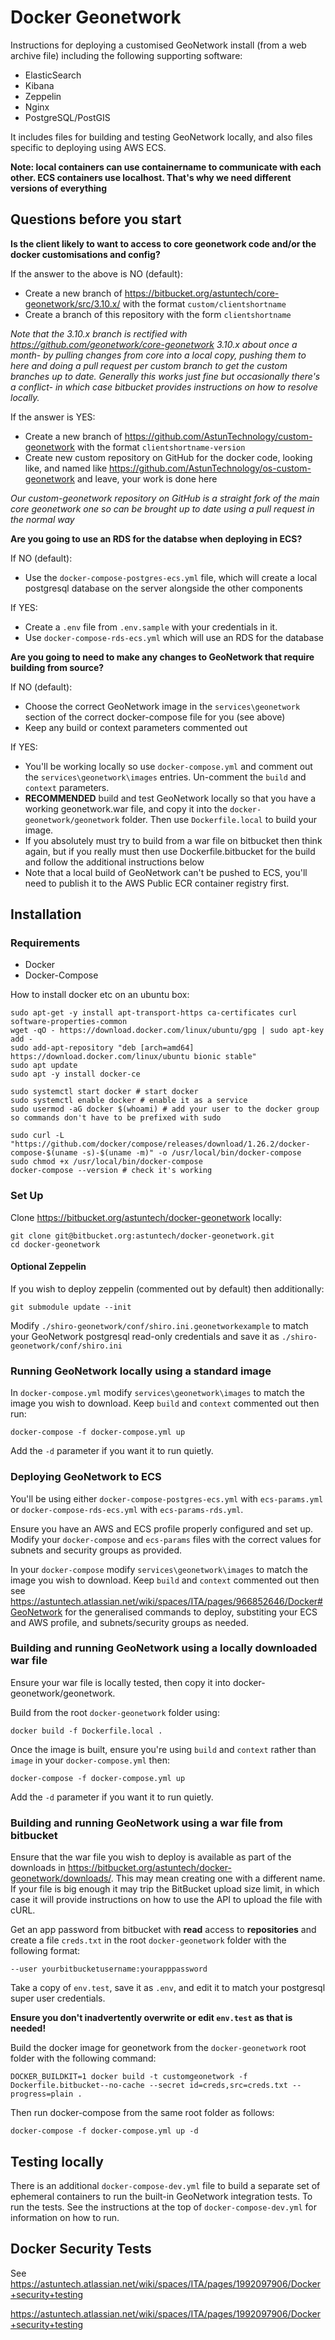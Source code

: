 # Docker Geonetwork

Instructions for deploying a customised GeoNetwork install (from a web archive file) including the following supporting software:

 * ElasticSearch
 * Kibana
 * Zeppelin
 * Nginx
 * PostgreSQL/PostGIS

It includes files for building and testing GeoNetwork locally, and also files specific to deploying using AWS ECS.

**Note: local containers can use containername to communicate with each other. ECS containers use localhost. That's why we need different versions of everything**

## Questions before you start

**Is the client likely to want to access to core geonetwork code and/or the docker customisations and config?**

If the answer to the above is NO (default):

* Create a new branch of https://bitbucket.org/astuntech/core-geonetwork/src/3.10.x/ with the format `custom/clientshortname`
* Create a branch of this repository with the form `clientshortname`

*Note that the 3.10.x branch is rectified with https://github.com/geonetwork/core-geonetwork 3.10.x about once a month- by pulling changes from core into a local copy, pushing them to here and doing a pull request per custom branch to get the custom branches up to date. Generally this works just fine but occasionally there's a conflict- in which case bitbucket provides instructions on how to resolve locally.*

If the answer is YES:

* Create a new branch of https://github.com/AstunTechnology/custom-geonetwork with the format `clientshortname-version`
* Create new custom repository on GitHub for the docker code, looking like, and named like https://github.com/AstunTechnology/os-custom-geonetwork and leave, your work is done here

*Our custom-geonetwork repository on GitHub is a straight fork of the main core geonetwork one so can be brought up to date using a pull request in the normal way*

**Are you going to use an RDS for the databse when deploying in ECS?**

If NO (default):

* Use the `docker-compose-postgres-ecs.yml` file, which will create a local postgresql database on the server alongside the other components

If YES:

* Create a `.env` file from `.env.sample` with your credentials in it. 
* Use `docker-compose-rds-ecs.yml` which will use an RDS for the database

**Are you going to need to make any changes to GeoNetwork that require building from source?**

If NO (default):

* Choose the correct GeoNetwork image in the `services\geonetwork` section of the correct docker-compose file for you (see above)
* Keep any build or context parameters commented out

If YES: 

* You'll be working locally so use `docker-compose.yml` and comment out the `services\geonetwork\images` entries. Un-comment the `build` and `context` parameters.
* **RECOMMENDED** build and test GeoNetwork locally so that you have a working geonetwork.war file, and copy it into the `docker-geonetwork/geonetwork` folder. Then use `Dockerfile.local` to build your image.
* If you absolutely must try to build from a war file on bitbucket then think again, but if you really must then use Dockerfile.bitbucket for the build and follow the additional instructions below
* Note that a local build of GeoNetwork can't be pushed to ECS, you'll need to publish it to the AWS Public ECR container registry first. 


## Installation

### Requirements

* Docker
* Docker-Compose

How to install docker etc on an ubuntu box:

	sudo apt-get -y install apt-transport-https ca-certificates curl software-properties-common
	wget -qO - https://download.docker.com/linux/ubuntu/gpg | sudo apt-key add -
	sudo add-apt-repository "deb [arch=amd64] https://download.docker.com/linux/ubuntu bionic stable"
	sudo apt update
	sudo apt -y install docker-ce

	sudo systemctl start docker # start docker
	sudo systemctl enable docker # enable it as a service
	sudo usermod -aG docker $(whoami) # add your user to the docker group so commands don't have to be prefixed with sudo

	sudo curl -L "https://github.com/docker/compose/releases/download/1.26.2/docker-compose-$(uname -s)-$(uname -m)" -o /usr/local/bin/docker-compose
	sudo chmod +x /usr/local/bin/docker-compose
	docker-compose --version # check it's working


### Set Up

Clone https://bitbucket.org/astuntech/docker-geonetwork locally:

	git clone git@bitbucket.org:astuntech/docker-geonetwork.git
	cd docker-geonetwork


#### Optional Zeppelin

If you wish to deploy zeppelin (commented out by default) then additionally:
	
	git submodule update --init

Modify `./shiro-geonetwork/conf/shiro.ini.geonetworkexample` to match your GeoNetwork postgresql read-only credentials and save it as `./shiro-geonetwork/conf/shiro.ini`

### Running GeoNetwork locally using a standard image

In `docker-compose.yml` modify `services\geonetwork\images` to match the image you wish to download. Keep `build` and `context` commented out then run:

	docker-compose -f docker-compose.yml up

Add the `-d` parameter if you want it to run quietly.

### Deploying GeoNetwork to ECS

You'll be using either `docker-compose-postgres-ecs.yml` with `ecs-params.yml` or `docker-compose-rds-ecs.yml` with `ecs-params-rds.yml`.

Ensure you have an AWS and ECS profile properly configured and set up. Modify your `docker-compose` and `ecs-params` files with the correct values for subnets and security groups as provided.


In your `docker-compose` modify `services\geonetwork\images` to match the image you wish to download. Keep `build` and `context` commented out then see https://astuntech.atlassian.net/wiki/spaces/ITA/pages/966852646/Docker#GeoNetwork for the generalised commands to deploy, substiting your ECS and AWS profile, and subnets/security groups as needed.


### Building and running GeoNetwork using a locally downloaded war file

Ensure your war file is locally tested, then copy it into docker-geonetwork/geonetwork.

Build from the root `docker-geonetwork` folder using:

	docker build -f Dockerfile.local .

Once the image is built, ensure you're using `build` and `context` rather than `image` in your `docker-compose.yml` then:

	docker-compose -f docker-compose.yml up

Add the `-d` parameter if you want it to run quietly.

### Building and running GeoNetwork using a war file from bitbucket

Ensure that the war file you wish to deploy is available as part of the downloads in https://bitbucket.org/astuntech/docker-geonetwork/downloads/. This may mean creating one with a different name. If your file is big enough it may trip the BitBucket upload size limit, in which case it will provide instructions on how to use the API to upload the file with cURL.

Get an app password from bitbucket with **read** access to **repositories** and create a file `creds.txt` in the root `docker-geonetwork` folder with the following format:

	--user yourbitbucketusername:yourapppassword

Take a copy of `env.test`,  save it as `.env`, and edit it to match your postgresql super user credentials. 

**Ensure you don't inadvertently overwrite or edit `env.test` as that is needed!**


Build the docker image for geonetwork from the `docker-geonetwork` root folder with the following command:

	DOCKER_BUILDKIT=1 docker build -t customgeonetwork -f Dockerfile.bitbucket--no-cache --secret id=creds,src=creds.txt --progress=plain .

Then run docker-compose from the same root folder as follows:

	docker-compose -f docker-compose.yml up -d


## Testing locally

There is an additional `docker-compose-dev.yml` file to build a separate set of ephemeral containers to run the built-in GeoNetwork integration tests. To run the tests. See the instructions at the top of `docker-compose-dev.yml` for information on how to run.

## Docker Security Tests

See https://astuntech.atlassian.net/wiki/spaces/ITA/pages/1992097906/Docker+security+testing




https://astuntech.atlassian.net/wiki/spaces/ITA/pages/1992097906/Docker+security+testing